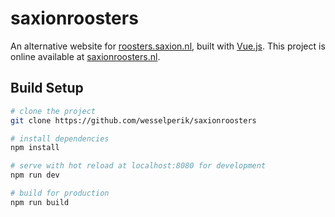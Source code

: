 # saxionroosters

An alternative website for [roosters.saxion.nl](http://roosters.saxion.nl/), built with [Vue.js](https://vuejs.org/).
This project is online available at [saxionroosters.nl](http://saxionroosters.nl/).

## Build Setup

``` bash
# clone the project
git clone https://github.com/wesselperik/saxionroosters

# install dependencies
npm install

# serve with hot reload at localhost:8080 for development
npm run dev

# build for production
npm run build
```

